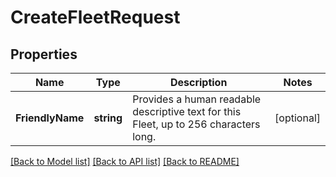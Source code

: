 # CreateFleetRequest

## Properties

Name | Type | Description | Notes
------------ | ------------- | ------------- | -------------
**FriendlyName** | **string** | Provides a human readable descriptive text for this Fleet, up to 256 characters long. | [optional] 

[[Back to Model list]](../README.md#documentation-for-models) [[Back to API list]](../README.md#documentation-for-api-endpoints) [[Back to README]](../README.md)


